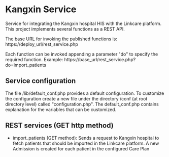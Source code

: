 # Kangxin Service
Service for integrating the Kangxin hospital HIS with the Linkcare platform.
This project implements several functions as a REST API.

The base URL for invoking the published functions is:
  https://deploy_url/rest_service.php
  
Each function can be invoked appending a parameter "do" to specify the required function.
Example:
  https://base_url/rest_service.php?do=import_patients
  
## Service configuration
The file /lib/default_conf.php provides a default configuration.
To customize the configuration create a new file under the directory /conf (at root directory level) called "configuration.php". The default_conf.php contains explanation for the variables that can be customized.
  

## REST services (GET http method)
- import_patients (GET method): Sends a request to Kangxin hospital to fetch patients that should be imported in the Linkcare platform. A new Admission is created for each patient in the configured Care Plan